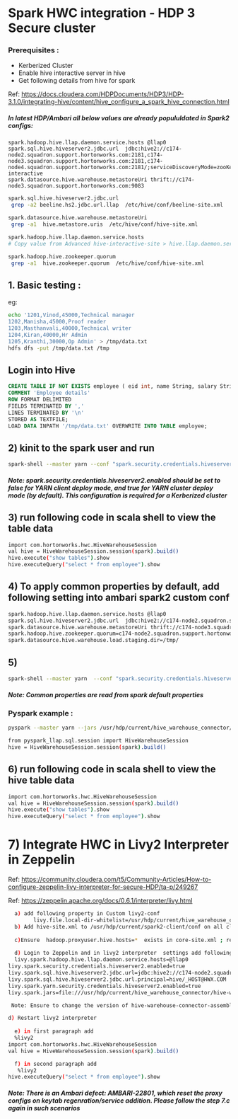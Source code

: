 # Spark HWC integration - HDP 3 Secure cluster

### Prerequisites : 

* Kerberized Cluster
* Enable hive interactive server in hive
* Get following details from hive for spark

Ref: https://docs.cloudera.com/HDPDocuments/HDP3/HDP-3.1.0/integrating-hive/content/hive_configure_a_spark_hive_connection.html

##### In latest HDP/Ambari all below values are already popululdated in Spark2 configs:

```
spark.hadoop.hive.llap.daemon.service.hosts @llap0
spark.sql.hive.hiveserver2.jdbc.url  jdbc:hive2://c174-node2.squadron.support.hortonworks.com:2181,c174-node3.squadron.support.hortonworks.com:2181,c174-node4.squadron.support.hortonworks.com:2181/;serviceDiscoveryMode=zooKeeper;zooKeeperNamespace=hiveserver2-interactive
spark.datasource.hive.warehouse.metastoreUri thrift://c174-node3.squadron.support.hortonworks.com:9083
```

```bash
spark.sql.hive.hiveserver2.jdbc.url
 grep -a2 beeline.hs2.jdbc.url.llap  /etc/hive/conf/beeline-site.xml

spark.datasource.hive.warehouse.metastoreUri
 grep -a1  hive.metastore.uris  /etc/hive/conf/hive-site.xml

spark.hadoop.hive.llap.daemon.service.hosts
# Copy value from Advanced hive-interactive-site > hive.llap.daemon.service.hosts

spark.hadoop.hive.zookeeper.quorum
 grep -a1  hive.zookeeper.quorum  /etc/hive/conf/hive-site.xml
```

## 1. Basic testing :
eg: 
```sh
echo '1201,Vinod,45000,Technical manager
1202,Manisha,45000,Proof reader
1203,Masthanvali,40000,Technical writer
1204,Kiran,40000,Hr Admin
1205,Kranthi,30000,Op Admin' > /tmp/data.txt
hdfs dfs -put /tmp/data.txt /tmp
```

## Login into Hive 

```sql
CREATE TABLE IF NOT EXISTS employee ( eid int, name String, salary String, destination String)
COMMENT 'Employee details'
ROW FORMAT DELIMITED
FIELDS TERMINATED BY ','
LINES TERMINATED BY '\n'
STORED AS TEXTFILE;
LOAD DATA INPATH '/tmp/data.txt' OVERWRITE INTO TABLE employee;
```

## 2) kinit to the spark user and run 

```sh
spark-shell --master yarn --conf "spark.security.credentials.hiveserver2.enabled=false" --conf "spark.sql.hive.hiveserver2.jdbc.url=jdbc:hive2://c174-node2.squadron.support.hortonworks.com:2181,c174-node3.squadron.support.hortonworks.com:2181,c174-node4.squadron.support.hortonworks.com:2181/;serviceDiscoveryMode=zooKeeper;zooKeeperNamespace=hiveserver2-interactive" --conf "spark.datasource.hive.warehouse.metastoreUri=thrift://c174-node3.squadron.support.hortonworks.com:9083" --conf "spark.datasource.hive.warehouse.load.staging.dir=/tmp/" --conf "spark.hadoop.hive.llap.daemon.service.hosts=@llap0" --conf "spark.hadoop.hive.zookeeper.quorum=c174-node2.squadron.support.hortonworks.com:2181,c174-node3.squadron.support.hortonworks.com:2181,c174-node4.squadron.support.hortonworks.com:2181" --jars /usr/hdp/current/hive_warehouse_connector/hive-warehouse-connector-assembly-1.0.0.3.1.4.0-315.jar
```

##### Note: spark.security.credentials.hiveserver2.enabled should be set to false for YARN client deploy mode, and true for YARN cluster deploy mode (by default). This configuration is required for a Kerberized cluster

## 3) run following code in scala shell to view the table data
```bash
import com.hortonworks.hwc.HiveWarehouseSession
val hive = HiveWarehouseSession.session(spark).build()
hive.execute("show tables").show
hive.executeQuery("select * from employee").show
```

## 4) To apply common properties by default, add following setting into ambari spark2 custom conf

```bash
spark.hadoop.hive.llap.daemon.service.hosts @llap0
spark.sql.hive.hiveserver2.jdbc.url  jdbc:hive2://c174-node2.squadron.support.hortonworks.com:2181,c174-node3.squadron.support.hortonworks.com:2181,c174-node4.squadron.support.hortonworks.com:2181/;serviceDiscoveryMode=zooKeeper;zooKeeperNamespace=hiveserver2-interactive
spark.datasource.hive.warehouse.metastoreUri thrift://c174-node3.squadron.support.hortonworks.com:9083
spark.hadoop.hive.zookeeper.quorum=c174-node2.squadron.support.hortonworks.com:2181,c174-node3.squadron.support.hortonworks.com:2181,c174-node4.squadron.support.hortonworks.com:2181
spark.datasource.hive.warehouse.load.staging.dir=/tmp/
```

## 5) 
```sh
spark-shell --master yarn  --conf "spark.security.credentials.hiveserver2.enabled=false" --jars  /usr/hdp/current/hive_warehouse_connector/hive-warehouse-connector-assembly-1.0.0.3.1.4.0-315.jar
```
##### Note: Common properties are read from spark default properties

### Pyspark example :
```sh
pyspark --master yarn --jars /usr/hdp/current/hive_warehouse_connector/hive-warehouse-connector-assembly-1.0.0.3.1.4.0-315.jar  --py-files  /usr/hdp/current/hive_warehouse_connector/pyspark_hwc-1.0.0.3.1.4.0-315.zip --conf spark.security.credentials.hiveserver2.enabled=false

from pyspark_llap.sql.session import HiveWarehouseSession
hive = HiveWarehouseSession.session(spark).build()
```

## 6) run following code in scala shell to view the hive table data
```sh
import com.hortonworks.hwc.HiveWarehouseSession
val hive = HiveWarehouseSession.session(spark).build()
hive.execute("show tables").show
hive.executeQuery("select * from employee").show
```

# 7) Integrate HWC in Livy2 Interpreter in Zeppelin

Ref: https://community.cloudera.com/t5/Community-Articles/How-to-configure-zeppelin-livy-interpreter-for-secure-HDP/ta-p/249267

Ref: https://zeppelin.apache.org/docs/0.6.1/interpreter/livy.html

```bash
  a) add following property in Custom livy2-conf
        livy.file.local-dir-whitelist=/usr/hdp/current/hive_warehouse_connector/
  b) Add hive-site.xml to /usr/hdp/current/spark2-client/conf on all cluster nodes.
  
  c)Ensure  hadoop.proxyuser.hive.hosts=*  exists in core-site.xml ; refer Custom core-site section in HDFS confs
  
  d) Login to Zeppelin and in livy2 interpreter  settings add following 
  livy.spark.hadoop.hive.llap.daemon.service.hosts=@llap0
livy.spark.security.credentials.hiveserver2.enabled=true
livy.spark.sql.hive.hiveserver2.jdbc.url=jdbc:hive2://c174-node2.squadron.support.hortonworks.com:2181,c174-node3.squadron.support.hortonworks.com:2181,c174-node4.squadron.support.hortonworks.com:2181/;serviceDiscoveryMode=zooKeeper;zooKeeperNamespace=hiveserver2-interactive
livy.spark.sql.hive.hiveserver2.jdbc.url.principal=hive/_HOST@HWX.COM
livy.spark.yarn.security.credentials.hiveserver2.enabled=true
livy.spark.jars=file:///usr/hdp/current/hive_warehouse_connector/hive-warehouse-connector-assembly-1.0.0.3.1.4.0-315.jar

 Note: Ensure to change the version of hive-warehouse-connector-assembly to match your HWC version

d) Restart livy2 interpreter 
  
  e) in first paragraph add 
  %livy2
import com.hortonworks.hwc.HiveWarehouseSession
val hive = HiveWarehouseSession.session(spark).build()

  f) in second paragraph add
   %livy2
hive.executeQuery("select * from employee").show
```
##### Note: There is an Ambari defect: AMBARI-22801, which reset the proxy configs on  keytab regenration/service addition. Please follow the step  7.c again in such scenarios

